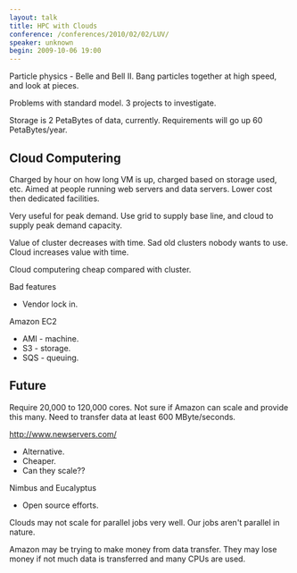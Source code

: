 ```yaml
---
layout: talk
title: HPC with Clouds
conference: /conferences/2010/02/02/LUV/
speaker: unknown
begin: 2009-10-06 19:00
---
```

Particle physics - Belle and Bell II. Bang particles together at high speed, and look at pieces.

Problems with standard model. 3 projects to investigate.

Storage is 2 PetaBytes of data, currently. Requirements will go up 60 PetaBytes/year.

## Cloud Computering

Charged by hour on how long VM is up, charged based on storage used, etc. Aimed at people running
web servers and data servers. Lower cost then dedicated facilities.

Very useful for peak demand. Use grid to supply base line, and cloud to supply peak demand capacity.

Value of cluster decreases with time. Sad old clusters nobody wants to use.
Cloud increases value with time.

Cloud computering cheap compared with cluster.

Bad features

* Vendor lock in.

Amazon EC2

* AMI - machine.
* S3 - storage.
* SQS - queuing.

## Future

Require 20,000 to 120,000 cores. Not sure if Amazon can scale and provide this
many. Need to transfer data at least 600 MByte/seconds.

http://www.newservers.com/

* Alternative.
* Cheaper.
* Can they scale??

Nimbus and Eucalyptus

* Open source efforts.

Clouds may not scale for parallel jobs very well. Our jobs aren't
parallel in nature.

Amazon may be trying to make money from data transfer. They may lose money if not
much data is transferred and many CPUs are used.
